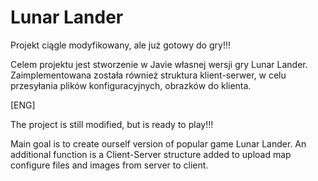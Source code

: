 # Lunar Lander

Projekt ciągle modyfikowany, ale już gotowy do gry!!!

Celem projektu jest stworzenie w Javie własnej wersji gry Lunar Lander. 
Zaimplementowana została również struktura klient-serwer, w celu przesyłania plików konfiguracyjnych, obrazków do klienta.

[ENG]

The project is still modified, but is ready to play!!!

Main goal is to create ourself version of popular game Lunar Lander.
An additional function is a Client-Server structure added to upload map configure files and images from server to client. 


